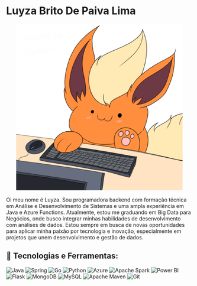 # Luyza Brito De Paiva Lima

<p align="center">
  <img src="https://github.com/Luyzaluyza/Profile/blob/b3888a89011e1415ebf0a3fd22d70bcb8fe57d9a/1649033013.finalofdestinations_browsing_for_boobies.gif" width="450">
</p>
Oi meu nome é Luyza. Sou programadora backend com formação técnica em Análise e Desenvolvimento de Sistemas e uma ampla experiência em Java e Azure Functions. Atualmente, estou me graduando em Big Data para Negócios, onde busco integrar minhas habilidades de desenvolvimento com análises de dados. Estou sempre em busca de novas oportunidades para aplicar minha paixão por tecnologia e inovação, especialmente em projetos que unem desenvolvimento e gestão de dados.


## 🚀 Tecnologias e Ferramentas:
![Java](https://img.shields.io/badge/java-%23ED8B00.svg?style=for-the-badge&logo=openjdk&logoColor=white) ![Spring](https://img.shields.io/badge/spring-%236DB33F.svg?style=for-the-badge&logo=spring&logoColor=white) ![Go](https://img.shields.io/badge/go-%2300ADD8.svg?style=for-the-badge&logo=go&logoColor=white) ![Python](https://img.shields.io/badge/python-3670A0?style=for-the-badge&logo=python&logoColor=ffdd54) ![Azure](https://img.shields.io/badge/azure-%230072C6.svg?style=for-the-badge&logo=microsoftazure&logoColor=white) ![Apache Spark](https://img.shields.io/badge/Apache%20Spark-FDEE21?style=for-the-badge&logo=apachespark&logoColor=black) ![Power BI](https://img.shields.io/badge/power_bi-F2C811?style=for-the-badge&logo=powerbi&logoColor=black) ![Flask](https://img.shields.io/badge/flask-%23000.svg?style=for-the-badge&logo=flask&logoColor=white) ![MongoDB](https://img.shields.io/badge/MongoDB-%234ea94b.svg?style=for-the-badge&logo=mongodb&logoColor=white) ![MySQL](https://img.shields.io/badge/mysql-4479A1.svg?style=for-the-badge&logo=mysql&logoColor=white) ![Apache Maven](https://img.shields.io/badge/Apache%20Maven-C71A36?style=for-the-badge&logo=Apache%20Maven&logoColor=white) ![Git](https://img.shields.io/badge/git-%23F05033.svg?style=for-the-badge&logo=git&logoColor=white)
